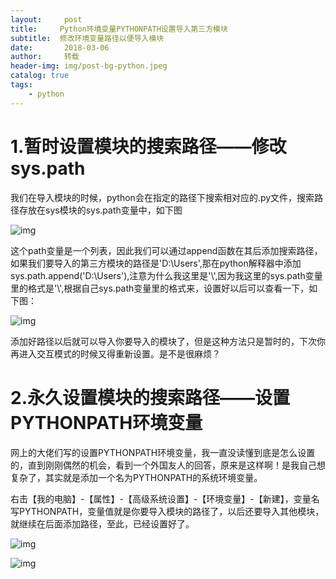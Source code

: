 ```yaml
---
layout:     post
title:     Python环境变量PYTHONPATH设置导入第三方模块
subtitle:  修改环境变量路径以便导入模块
date:       2018-03-06
author:     转载
header-img: img/post-bg-python.jpeg
catalog: true
tags:
    - python
---
```


# 1.暂时设置模块的搜索路径——修改sys.path
  我们在导入模块的时候，python会在指定的路径下搜索相对应的.py文件，搜索路径存放在sys模块的sys.path变量中，如下图

![img](https://s2.ax1x.com/2019/01/17/kpm4x0.png)

这个path变量是一个列表，因此我们可以通过append函数在其后添加搜索路径，如果我们要导入的第三方模块的路径是'D:\Users',那在python解释器中添加sys.path.append('D:\\Users'),注意为什么我这里是'\\',因为我这里的sys.path变量里的格式是'\\',根据自己sys.path变量里的格式来，设置好以后可以查看一下，如下图：

![img](https://s2.ax1x.com/2019/01/17/kpmfGn.png)

添加好路径以后就可以导入你要导入的模块了，但是这种方法只是暂时的，下次你再进入交互模式的时候又得重新设置。是不是很麻烦？

# 2.永久设置模块的搜索路径——设置PYTHONPATH环境变量
  网上的大佬们写的设置PYTHONPATH环境变量，我一直没读懂到底是怎么设置的，直到刚刚偶然的机会，看到一个外国友人的回答，原来是这样啊！是我自己想复杂了，其实就是添加一个名为PYTHONPATH的系统环境变量。

  右击【我的电脑】-【属性】-【高级系统设置】-【环境变量】-【新建】，变量名写PYTHONPATH，变量值就是你要导入模块的路径了，以后还要导入其他模块，就继续在后面添加路径，至此，已经设置好了。

![img](https://s2.ax1x.com/2019/01/17/kpmh2q.png)

![img](https://s2.ax1x.com/2019/01/17/kpmWPs.png)
